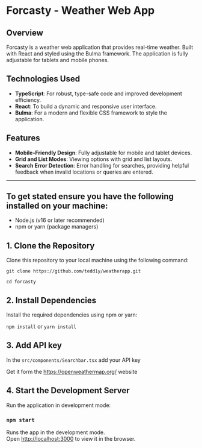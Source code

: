 # Forcasty - Weather Web App

## Overview
Forcasty is a weather web application that provides real-time weather. Built with React and styled using the Bulma framework. The application is fully adjustable for tablets and mobile phones.

## Technologies Used
- **TypeScript**: For robust, type-safe code and improved development efficiency.
- **React**: To build a dynamic and responsive user interface.
- **Bulma**: For a modern and flexible CSS framework to style the application.

## Features
- **Mobile-Friendly Design**: Fully adjustable for mobile and tablet devices.
- **Grid and List Modes**: Viewing options with grid and list layouts.
- **Search Error Detection**: Error handling for searches, providing helpful feedback when invalid locations or queries are entered.
---

## To get stated ensure you have the following installed on your machine:
- Node.js (v16 or later recommended)
- npm or yarn (package managers)

## 1. Clone the Repository
Clone this repository to your local machine using the following command:

`git clone https://github.com/tedd1y/weatherapp.git`

`cd forcasty`

## 2. Install Dependencies
Install the required dependencies using npm or yarn:

`npm install` or `yarn install`

## 3. Add API key
In the `src/components/Searchbar.tsx` 
add your API key

Get it form the https://openweathermap.org/ website

## 4. Start the Development Server
Run the application in development mode:

### `npm start`

Runs the app in the development mode.\
Open [http://localhost:3000](http://localhost:3000) to view it in the browser.